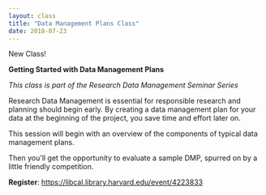 ```yaml
---
layout: class
title: "Data Management Plans Class"
date: 2018-07-23
---
```

New Class!
<p><b>Getting Started with Data Management Plans</b></p>
<p><i>This class is part of the Research Data Management Seminar Series</i></p>

<p>Research Data Management is essential for responsible research and planning should begin early. By creating a data management plan for your data at the beginning of the project, you save time and effort later on.</p>

<p>This session will begin with an overview of the components of typical data management plans.</p>

<p>Then you'll get the opportunity to evaluate a sample DMP, spurred on by a little friendly competition.</p>

<p><b>Register</b>: <a href="https://libcal.library.harvard.edu/event/4223833">https://libcal.library.harvard.edu/event/4223833</a></p>
